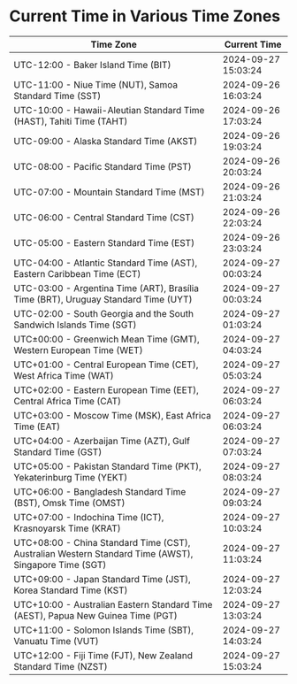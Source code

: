 # Current Time in Various Time Zones

| Time Zone | Current Time |
|-----------|--------------|
| UTC-12:00 - Baker Island Time (BIT) | 2024-09-27 15:03:24 |
| UTC-11:00 - Niue Time (NUT), Samoa Standard Time (SST) | 2024-09-26 16:03:24 |
| UTC-10:00 - Hawaii-Aleutian Standard Time (HAST), Tahiti Time (TAHT) | 2024-09-26 17:03:24 |
| UTC-09:00 - Alaska Standard Time (AKST) | 2024-09-26 19:03:24 |
| UTC-08:00 - Pacific Standard Time (PST) | 2024-09-26 20:03:24 |
| UTC-07:00 - Mountain Standard Time (MST) | 2024-09-26 21:03:24 |
| UTC-06:00 - Central Standard Time (CST) | 2024-09-26 22:03:24 |
| UTC-05:00 - Eastern Standard Time (EST) | 2024-09-26 23:03:24 |
| UTC-04:00 - Atlantic Standard Time (AST), Eastern Caribbean Time (ECT) | 2024-09-27 00:03:24 |
| UTC-03:00 - Argentina Time (ART), Brasília Time (BRT), Uruguay Standard Time (UYT) | 2024-09-27 00:03:24 |
| UTC-02:00 - South Georgia and the South Sandwich Islands Time (SGT) | 2024-09-27 01:03:24 |
| UTC±00:00 - Greenwich Mean Time (GMT), Western European Time (WET) | 2024-09-27 04:03:24 |
| UTC+01:00 - Central European Time (CET), West Africa Time (WAT) | 2024-09-27 05:03:24 |
| UTC+02:00 - Eastern European Time (EET), Central Africa Time (CAT) | 2024-09-27 06:03:24 |
| UTC+03:00 - Moscow Time (MSK), East Africa Time (EAT) | 2024-09-27 06:03:24 |
| UTC+04:00 - Azerbaijan Time (AZT), Gulf Standard Time (GST) | 2024-09-27 07:03:24 |
| UTC+05:00 - Pakistan Standard Time (PKT), Yekaterinburg Time (YEKT) | 2024-09-27 08:03:24 |
| UTC+06:00 - Bangladesh Standard Time (BST), Omsk Time (OMST) | 2024-09-27 09:03:24 |
| UTC+07:00 - Indochina Time (ICT), Krasnoyarsk Time (KRAT) | 2024-09-27 10:03:24 |
| UTC+08:00 - China Standard Time (CST), Australian Western Standard Time (AWST), Singapore Time (SGT) | 2024-09-27 11:03:24 |
| UTC+09:00 - Japan Standard Time (JST), Korea Standard Time (KST) | 2024-09-27 12:03:24 |
| UTC+10:00 - Australian Eastern Standard Time (AEST), Papua New Guinea Time (PGT) | 2024-09-27 13:03:24 |
| UTC+11:00 - Solomon Islands Time (SBT), Vanuatu Time (VUT) | 2024-09-27 14:03:24 |
| UTC+12:00 - Fiji Time (FJT), New Zealand Standard Time (NZST) | 2024-09-27 15:03:24 |
